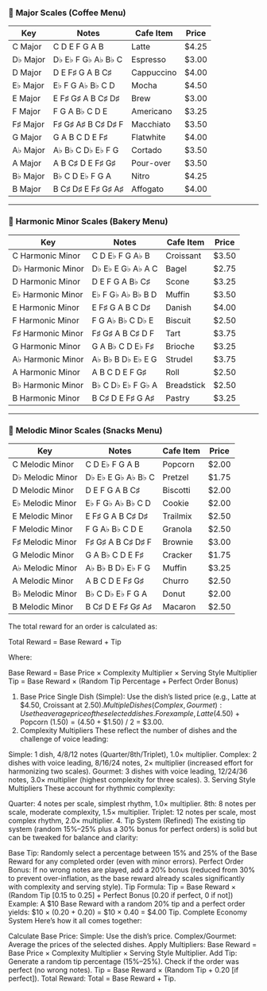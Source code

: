 

### 🌟 **Major Scales (Coffee Menu)**

| Key      | Notes              | Cafe Item    | Price  |
| -------- | ------------------ | ------------ | ------ |
| C Major  | C D E F G A B      | Latte        | $4.25  |
| D♭ Major | D♭ E♭ F G♭ A♭ B♭ C | Espresso     | $3.00  |
| D Major  | D E F♯ G A B C♯    | Cappuccino   | $4.00  |
| E♭ Major | E♭ F G A♭ B♭ C D   | Mocha        | $4.50  |
| E Major  | E F♯ G♯ A B C♯ D♯  | Brew         | $3.00  |
| F Major  | F G A B♭ C D E     | Americano    | $3.25  |
| F♯ Major | F♯ G♯ A♯ B C♯ D♯ F | Macchiato    | $3.50  |
| G Major  | G A B C D E F♯     | Flatwhite    | $4.00  |
| A♭ Major | A♭ B♭ C D♭ E♭ F G  | Cortado      | $3.50  |
| A Major  | A B C♯ D E F♯ G♯   | Pour-over    | $3.50  |
| B♭ Major | B♭ C D E♭ F G A    | Nitro        | $4.25  |
| B Major  | B C♯ D♯ E F♯ G♯ A♯ | Affogato     | $4.00  |

---

### 🌙 **Harmonic Minor Scales (Bakery Menu)**

| Key               | Notes              | Cafe Item    | Price  |
| ----------------- | ------------------ | ------------ | ------ |
| C Harmonic Minor  | C D E♭ F G A♭ B    | Croissant    | $3.50  |
| D♭ Harmonic Minor | D♭ E♭ E G♭ A♭ A C  | Bagel        | $2.75  |
| D Harmonic Minor  | D E F G A B♭ C♯    | Scone        | $3.25  |
| E♭ Harmonic Minor | E♭ F G♭ A♭ B♭ B D  | Muffin       | $3.50  |
| E Harmonic Minor  | E F♯ G A B C D♯    | Danish       | $4.00  |
| F Harmonic Minor  | F G A♭ B♭ C D♭ E   | Biscuit      | $2.50  |
| F♯ Harmonic Minor | F♯ G♯ A B C♯ D F   | Tart         | $3.75  |
| G Harmonic Minor  | G A B♭ C D E♭ F♯   | Brioche      | $3.25  |
| A♭ Harmonic Minor | A♭ B♭ B D♭ E♭ E G  | Strudel      | $3.75  |
| A Harmonic Minor  | A B C D E F G♯     | Roll         | $2.50  |
| B♭ Harmonic Minor | B♭ C D♭ E♭ F G♭ A  | Breadstick   | $2.50  |
| B Harmonic Minor  | B C♯ D E F♯ G A♯   | Pastry       | $3.25  |

---

### 🌅 **Melodic Minor Scales (Snacks Menu)**

| Key              | Notes              | Cafe Item    | Price  |
| ---------------- | ------------------ | ------------ | ------ |
| C Melodic Minor  | C D E♭ F G A B     | Popcorn      | $2.00  |
| D♭ Melodic Minor | D♭ E♭ E G♭ A♭ B♭ C | Pretzel      | $1.75  |
| D Melodic Minor  | D E F G A B C♯     | Biscotti     | $2.00  |
| E♭ Melodic Minor | E♭ F G♭ A♭ B♭ C D  | Cookie       | $2.00  |
| E Melodic Minor  | E F♯ G A B C♯ D♯   | Trailmix     | $2.50  |
| F Melodic Minor  | F G A♭ B♭ C D E    | Granola      | $2.50  |
| F♯ Melodic Minor | F♯ G♯ A B C♯ D♯ F  | Brownie      | $3.00  |
| G Melodic Minor  | G A B♭ C D E F♯    | Cracker      | $1.75  |
| A♭ Melodic Minor | A♭ B♭ B D♭ E♭ F G  | Muffin       | $3.25  |
| A Melodic Minor  | A B C D E F♯ G♯    | Churro       | $2.50  |
| B♭ Melodic Minor | B♭ C D♭ E♭ F G A   | Donut        | $2.00  |
| B Melodic Minor  | B C♯ D E F♯ G♯ A♯  | Macaron      | $2.50  |



The total reward for an order is calculated as:

Total Reward = Base Reward + Tip

Where:

Base Reward = Base Price × Complexity Multiplier × Serving Style Multiplier
Tip = Base Reward × (Random Tip Percentage + Perfect Order Bonus)
1. Base Price
Single Dish (Simple): Use the dish’s listed price (e.g., Latte at $4.50, Croissant at $2.50).
Multiple Dishes (Complex, Gourmet): Use the average price of the selected dishes. For example, Latte ($4.50) + Popcorn ($1.50) = ($4.50 + $1.50) / 2 = $3.00.
2. Complexity Multipliers
These reflect the number of dishes and the challenge of voice leading:

Simple: 1 dish, 4/8/12 notes (Quarter/8th/Triplet), 1.0× multiplier.
Complex: 2 dishes with voice leading, 8/16/24 notes, 2× multiplier (increased effort for harmonizing two scales).
Gourmet: 3 dishes with voice leading, 12/24/36 notes, 3.0× multiplier (highest complexity for three scales).
3. Serving Style Multipliers
These account for rhythmic complexity:

Quarter: 4 notes per scale, simplest rhythm, 1.0× multiplier.
8th: 8 notes per scale, moderate complexity, 1.5× multiplier.
Triplet: 12 notes per scale, most complex rhythm, 2.0× multiplier.
4. Tip System (Refined)
The existing tip system (random 15%–25% plus a 30% bonus for perfect orders) is solid but can be tweaked for balance and clarity:

Base Tip: Randomly select a percentage between 15% and 25% of the Base Reward for any completed order (even with minor errors).
Perfect Order Bonus: If no wrong notes are played, add a 20% bonus (reduced from 30% to prevent over-inflation, as the base reward already scales significantly with complexity and serving style).
Tip Formula:
Tip = Base Reward × (Random Tip [0.15 to 0.25] + Perfect Bonus [0.20 if perfect, 0 if not])
Example: A $10 Base Reward with a random 20% tip and a perfect order yields:
$10 × (0.20 + 0.20) = $10 × 0.40 = $4.00 Tip.
Complete Economy System
Here’s how it all comes together:

Calculate Base Price:
Simple: Use the dish’s price.
Complex/Gourmet: Average the prices of the selected dishes.
Apply Multipliers:
Base Reward = Base Price × Complexity Multiplier × Serving Style Multiplier.
Add Tip:
Generate a random tip percentage (15%–25%).
Check if the order was perfect (no wrong notes).
Tip = Base Reward × (Random Tip + 0.20 [if perfect]).
Total Reward:
Total = Base Reward + Tip.